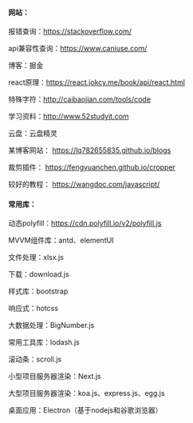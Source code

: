 #### 网站：

报错查询：https://stackoverflow.com/

api兼容性查询：https://www.caniuse.com/

博客：掘金

react原理：https://react.jokcy.me/book/api/react.html

特殊字符：http://caibaojian.com/tools/code

学习资料：http://www.52studyit.com

云盘：云盘精灵

某博客网站： https://lq782655835.github.io/blogs

裁剪插件： https://fengyuanchen.github.io/cropper

较好的教程： https://wangdoc.com/javascript/

#### 常用库：

动态polyfill：https://cdn.polyfill.io/v2/polyfill.js

MVVM组件库：antd、elementUI

文件处理：xlsx.js

下载：download.js

样式库：bootstrap

响应式：hotcss

大数据处理：BigNumber.js

常用工具库：lodash.js

滚动条：scroll.js

小型项目服务器渲染：Next.js

大型项目服务器渲染：koa.js、express.js、egg.js

桌面应用：Electron（基于nodejs和谷歌浏览器）
